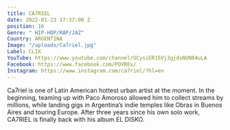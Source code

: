 ```yaml
---
title: CA7RIEL
date: 2022-01-23 17:37:00 Z
position: 16
Genre: " HIP-HOP/RAP/JAZ"
Country: ARGENTINA
Image: "/uploads/Ca7riel.jpg"
Label: CLIX
YouTube: https://www.youtube.com/channel/UCysiER15Vj3gjdsNUN84uLA
Facebook: https://www.facebook.com/POVREx/
Instagram: https://www.instagram.com/ca7riel/?hl=en
---
```


Ca7riel is one of Latin American hottest urban artist at the moment. In the beginning, teaming up with Paco Amoroso allowed him to collect streams by millions, while landing gigs in Argentina’s indie temples like Obras in Buenos Aires and touring Europe. After three years since his own solo work, CA7RIEL is finally back with his album EL DISKO.